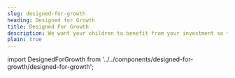 ```yaml
---
slug: designed-for-growth
heading: Designed for Growth
title: Designed For Growth
description: We want your children to benefit from your investment so the Beanstalk app has been designed for growth with low fees and flexible fund choices.
plain: true
---
```

import DesignedForGrowth from '../../components/designed-for-growth/designed-for-growth';

<DesignedForGrowth/>
